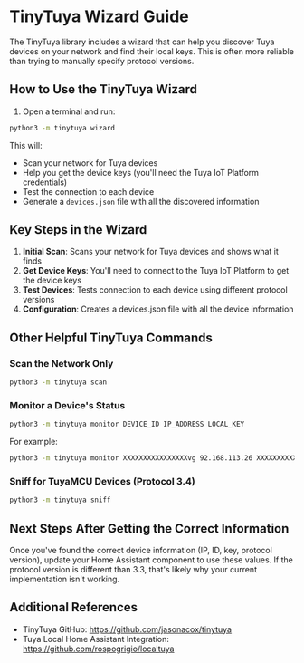 # TinyTuya Wizard Guide

The TinyTuya library includes a wizard that can help you discover Tuya devices on your network and find their local keys. This is often more reliable than trying to manually specify protocol versions.

## How to Use the TinyTuya Wizard

1. Open a terminal and run:

```bash
python3 -m tinytuya wizard
```

This will:
- Scan your network for Tuya devices
- Help you get the device keys (you'll need the Tuya IoT Platform credentials)
- Test the connection to each device
- Generate a `devices.json` file with all the discovered information

## Key Steps in the Wizard

1. **Initial Scan**: Scans your network for Tuya devices and shows what it finds
2. **Get Device Keys**: You'll need to connect to the Tuya IoT Platform to get the device keys
3. **Test Devices**: Tests connection to each device using different protocol versions
4. **Configuration**: Creates a devices.json file with all the device information

## Other Helpful TinyTuya Commands

### Scan the Network Only
```bash
python3 -m tinytuya scan
```

### Monitor a Device's Status
```bash
python3 -m tinytuya monitor DEVICE_ID IP_ADDRESS LOCAL_KEY
```

For example:
```bash
python3 -m tinytuya monitor XXXXXXXXXXXXXXXXvg 92.168.113.26 XXXXXXXXXXX62
```

### Sniff for TuyaMCU Devices (Protocol 3.4)
```bash
python3 -m tinytuya sniff
```

## Next Steps After Getting the Correct Information

Once you've found the correct device information (IP, ID, key, protocol version), update your Home Assistant component to use these values. If the protocol version is different than 3.3, that's likely why your current implementation isn't working.

## Additional References

- TinyTuya GitHub: https://github.com/jasonacox/tinytuya
- Tuya Local Home Assistant Integration: https://github.com/rospogrigio/localtuya